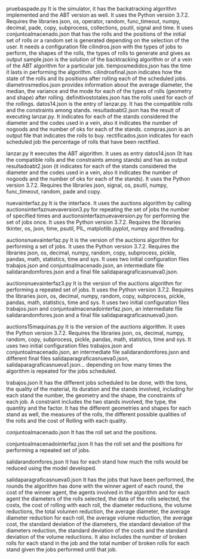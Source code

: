 pruebaspade.py
It is the simulator, it has the backatracking algorithm implemented and the ABT version as well. It uses the Python versión 3.7.2. Requires the libraries json, os, operator, random, func_timeout, numpy, decimal, pade, copy, subprocess, collections, psutil, signal and time. It uses conjuntoalmacenado.json that has the rolls and the positions of the initial set of rolls or a random set is generated depending on the selection of the user. It needs a configuration file cilindros.json with the types of jobs to perform, the shapes of the rolls, the types of rolls to generate and gives as output sample.json is the solution of the backtracking algorithm or of a vein of the ABT algorithm for a particular job. tiemposmedidos.json has the time it lasts in performing the algorithm. 
cilindrosfinal.json indicates how the state of the rolls and its positions after rolling each of the scheduled jobs. 
diametrosmedios.json provides information about the average diameter, the median, the variance and the mode for each of the types of rolls (geometry and shape) after rolling. definitivostotales.json has the rolls used for each of the rollings.
datos14.json is the entry of lanzar.py. It has the compatible rolls and the constraints among stands.
resultadoabt2.json has the result of executing lanzar.py. It indicates for each of the stands considered the diameter and the codes used in a vein, also it indicates the number of nogoods and the number of oks for each of the stands.
compras.json is an output file that indicates the rolls to buy.
rectificados.json indicates for each scheduled job the percentage of rolls that have been rectified.


lanzar.py
It executes the ABT algorithm. It uses as entry datos14.json (It has the compatible rolls and the constraints among stands) and has as output resultadoabt2.json (it indicates for each of the stands considered the diameter and the codes used in a vein, also it indicates the number of nogoods and the number of oks for each of the stands). It uses the Python version 3.7.2. Requires the libraries json, signal, os, psutil, numpy, func_timeout, random, pade and copy.


nuevainterfaz.py
It is the interface. It uses the auctions algorithm by calling auctionsinterfaznuevaversion3.py for repeating the set of jobs the number of specified times and auctionsinterfaznuevaversion.py for performing the set of jobs once. It uses the Python version 3.7.2. Requires the libraries tkinter, os, json, time, psutil, PIL, matplotlib.pyplot, numpy and threading. 


auctionsnuevainterfaz.py
It is the version of the auctions algorithm for performing a set of jobs. It uses the Python version 3.7.2. Requires the libraries json, os, decimal, numpy, random, copy, subprocess, pickle, pandas, math, statistics, time and sys. It uses two initial configuration files trabajos.json and conjuntoalmacenado.json, an intermediate file salidarandomfores.json and a final file salidaparagraficasnueva0.json. 


auctionsnuevainterfaz3.py
It is the version of the auctions algorithm for performing a repeated set of jobs. It uses the Python version 3.7.2. Requires the libraries json, os, decimal, numpy, random, copy, subprocess, pickle, pandas, math, statistics, time and sys. It uses two initial configuration files trabajos.json and conjuntoalmacenadointerfaz.json, an intermediate file salidarandomfores.json and a final file salidaparagraficasnueva0.json. 


auctions15maquinas.py
It is the version of the auctions algorithm. It uses the Python version 3.7.2. Requires the libraries json, os, decimal, numpy, random, copy, subprocess, pickle, pandas, math, statistics, time and sys. It uses two initial configuration files trabajos.json and conjuntoalmacenado.json, an intermediate file salidarandomfores.json and different final files salidaparagraficasnueva0.json, salidaparagraficasnueva1.json… depending on how many times the algorithm is repeated for the jobs scheduled. 


trabajos.json
It has the different jobs scheduled to be done, with the tons, the quality of the material, its duration and the stands involved, including for each stand the number, the geometry and the shape, the constraints of each job. A constraint includes the two stands involved, the type, the quantity and the factor. It has the different geometries and shapes for each stand as well, the measures of the rolls, the different possible qualities of the rolls and the cost of Rolling with each quality.


conjuntoalmacenado.json
It has the roll set and the positions.


conjuntoalmacenadointerfaz.json
It has the roll set and the positions for performing a repeated set of jobs.


salidarandomfores.json
It has for each stand how much the rolls would be reduced using the model developed.


salidaparagraficasnueva0.json
It has the jobs that have been performed, the rounds the algorithm has done with the winner agent of each round, the cost of the winner agent, the agents involved in the algorithm and for each agent the diameters of the rolls selected, the data of the rolls selected, the costs, the cost of rolling with each roll, the diameter reductions, the volume reductions, the total volumen reduction, the average diameter, the average diameter reduction for each roll, the average volume reduction, the average cost, the standard deviation of the diameters, the standard deviation of the diameters reduction, the standard deviation of the costs and the standard deviation of the volume reductions. It also includes the number of broken rolls for each stand in the job and the total number of broken rolls for each stand given the jobs performed until that job.
